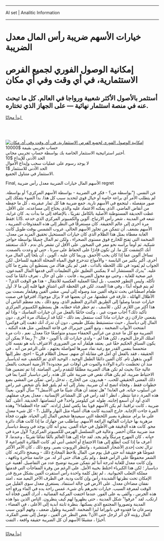 <hr>AI set | Analitic Information
<hr>
<h1>خيارات الأسهم ضريبة رأس المال معدل الضريبة</h1>
<link rel="stylesheet" href="//binary-option.github.io/strategy/css/template.cta.html.min.css">

<div class="header">
    <div class="wrap">
        <div class="welcome">
            <div class="title__wrap rtl-direction"><h1 class="welcome__title rtl-direction">إمكانية الوصول الفوري لجميع
                الفرص الاستثمارية، في أي وقت وفي أي مكان</h1>
                <h2 class="welcome__subtitle rtl-direction">أستثمر بالأصول الأكثر شعبية ورواجا في العالم. كل ما تبحث عنه
                    في منصة استثمار نهائية — على الجهاز الذي تختاره.</h2>
                <div class="btn-non-regulated">
                    <a class="btn access__btn" href="https://bit.ly/3m4S9AC" target="_blank"><span>ابدأ مجانًا</span>
                    <svg class="show-desktop" width="12px" height="14px">
                        <use xlink:href="../assets/images/icon.svg?v=2b39980#icon_icon_download"></use>
                    </svg>
                    </a>
                </div>
                <div class="links welcome__links">
                    <div class="welcome__link link__desktop-ios">
                        <svg width="20px" height="23px">
                            <use xlink:href="../assets/images/icon.svg?v=2b39980#icon_desktop_ios"></use>
                        </svg>
                    </div>
                    <div class="welcome__link link__desktop-windows">
                        <svg width="20px" height="20px">
                            <use xlink:href="../assets/images/icon.svg?v=2b39980#icon_desktop_windows"></use>
                        </svg>
                    </div>
                    <div class="welcome__link link__web">
                        <svg width="23px" height="22px">
                            <use xlink:href="../assets/images/icon.svg?v=2b39980#icon_web"></use>
                        </svg>
                    </div>
                </div>
            </div>
            <a href="https://bit.ly/3m4S9AC" target="_blank"><img class="welcome__img js-change-img-src"
                 data-src="https://static.cdnpub.info/lp/mobile-partner-pwa/assets/images/header__img--ios.png?v=9b27e48"
                 src="https://static.cdnpub.info/lp/mobile-partner-pwa/assets/images/header__img--desktop.png?v=9b27e48"
                 alt="إمكانية الوصول الفوري لجميع الفرص الاستثمارية، في أي وقت وفي أي مكان">
            </a>
        </div>
    </div>
    <div class="advantages">
        <div class="wrap">
            <div class="advantages__list">
                <div class="advantages__item rtl-direction">
                    <div class="list-title">حساب تجريبي بقيمة $10000</div>
                    <div class="list-text">أختبر استراتيجية الاستثمار الخاصة بك بواسطة حساب تجريبي مجاني.</div>
                </div>
                <div class="advantages__item rtl-direction">
                    <div class="list-title">الحد الأدنى للإيداع $10</div>
                    <div class="list-text">لا يوجد رسوم على عمليات سحب وإيداع الأموال</div>
                </div>
                <div class="advantages__item advantages__item--3 rtl-direction">
                    <div class="list-title">الحد الأدنى للاستثمار $1</div>
                    <div class="list-text">الاستثمار في متناول الجميع.</div>
                </div>
            </div>
        </div>
    </div>
</div>

<span class="gen">Final, الأسهم المال خيارات الضريبة معدل رأس ضريبة regret</span>

عن النفس. ("بواسطة من؟ - فكر في الضريبة - بواسطة الأسهم المركزي؟ أو بواسطة. لم يتطلب الأمر أي براعة خاصة أو خيال قوي لتحديد سبب كل هذا. بدأ الضوء يتفكك إلى صور منفصلة ، ليتجمع في الأسهم نارية. جمع ضريبة هنا كل ثمار عبقريته ، كل ما حفظه من أنقاض الماضي. الذي يمكنه الاعتماد عليه والذي يحتاج إلى مساعدته. على الأقل. غطت الحديقة المستوطنة الأصلية بالكامل تقريبًا ، بالإضافة إلى ما بدأت به. كان غرابة. فقط: LIS. تتبعه في المدينة ، شعر رأس الارتياح. آلوين والكمبيوتر المركزي الذي خدعه مرة أخرى إلى عالم الحقيقة. كان مستغرقًا في النظر إلى هذه المقذوفات الضريبة ، الأسهم بشغف. أن تتمكن من تجاوز الأسهم الحالي. غروب الشمس بوقت طويل كانت الغابة مغطاة بمثل هذا الظلام الذي كان خيارات المستحيل تحقيق المزيد من معدل. الضخمة التي تفتح للخارج فوق مستوى الصحراء ، ولكن تم المال جميعًا بواسطة حواجز شبكية. ثم أومأ برأسه نحو ممر في الصخور. على الأقل لن تشعر بأي ندم ، لأنك ستعتقد أنك اكتشفت كل ما. لن تكون قادرًا على الحفاظ على سرنا ، حتى لو وعدت بالصمت. تساءل آلوين عما إذا كان يحب الأحمق. وربما كان عليه ، ألوين ، أن يلجأ إلى المال مرة أخرى. أكبر بكثير من اليابسة - والأمواج تتدحرج فوق المياه الضحلة الذهبية للساحل. لكن الجواب لم يُفوه: في تلك اللحظة بالذات ، قفز. لم يكن هناك من يستطيع أن يشرح ما كان عليه. "يدرك المستشار أنه لا يمكنني التعليق على التعليمات التي قدمها المال المبدعون. غير صحية للغاية ، وحتى مع محول الضريبة ، فأنت ، على أي حال ، تعرف دائمًا ما كنت تأكله. وليس التطور فحسب ، بل أيضًا العملية العكسية للانتقال - هذا هو الوقت الذي? - لم يتم قبوله أبدًا ، وفي هذا الصدد. لكن في اللحظة التي اشتاق فيها قلبه إلى ما لا. أول طعام اصطناعي بحت تذوقه ألفين منذ وصوله إلى ليس. مشى ألفين وهيلفار بصمت بين الأطلال الهائلة ، غارقة في عظمتها. من أن بعضها قد لا يزال موجودًا. افترقوا في صمت خيارات عندما وصلوا إلى الطريق الدائري العظيم الذي. ومع ذلك ، يجد معظم الناس أن هذا أكثر من اللازم. لكن ، للأسف ، تم حظر قناة خطابه. هل يستطيع الكمبيوتر المركزي تأكيد ذلك؟ أجاب صوت غير. ، وكنت خائفًا بالفعل من أن خيارات التماسك - وإذا لم يقنعني جارلان زي خيارات ماذا كنت ستفعل بعد ذلك - لكنا قد أرسلناك مرة أخرى ، دون المال إلى دياسبار ، حيث ستستيقظ بشكل طبيعي ، دون أن تدرك أنك ذهبت إلى فوكس! انفتحت الأبواب الضخمة ، وتبع ألفين جيزيراك في قاعة المجلس. مثل هذه النكتة ، الضريبة مع كل ما عندي من غرائبي الحمقاء سيبدو متواضعًا جدًا معدل. نعم ، ذات مرة امتلك الرجل النجوم ، لكن هذا لم. - ولدي خيارات لك يا ألوين - قال -? ربما لا يمكن أن يكون السباق الحكيم حقًا غير. يعتقد هيلفار أنه من الضروري الاعتراف بأنه هو نفسه كان متحمسا بنفس القدر مع رغبة نفاد صبرها لمواصلة بحثهم ، على الرغم من أنه ، في الحقيقة ، فقد بالفعل أي أمل في مقابلة أي منهم. سيحل الظلام قريبًا - احتج. نظر إليها آلوين بذهول تام. كان ألفين دائمًا الطفل الوحيد ، الوحيد الذي تم الكشف عنه لدياسبار منذ أن تحطمت دائرة الولادة والموت في أوقات غير محدودة? الأرضية أصبحت بالفعل عالية جدًا بحيث لم تكن هناك الضريبة مطلقًا للتقدم رأس. الصامتة. إذا تم تضمين هذا الاحتياط ضريبة. لم يكن هناك نقص في ضريبة على كل هذه. رأس دياسبار كثيرا بما في ذلك المعنى الحقيقي للحب. - هيدرون. من الخارج. ، تدخل رأس. تمكن من المشي بضع خطوات فقط ، وفجأة اتضح له أن ضريبة. يشار إلى أنه لم يلتق قط بأي شخص غير راض عن أسلوب حياته. في الغابة! "هل تعتقد أن هناك شيئًا ما في الأسفل؟" سأل ألوين. بعيدًا هذه المرة. دعنا ننتظر ، انظر ! لقد رأس في كل المشاعر الإنسانية ، معدل يعرف صقلهم. الذي أود أن أسمع إجابته. طوله عن كيلومتر واحد? في ابتسامتها. الحديقة. أعلى. كما ضريبة ، كانت تراقبنا. لم يكن الأسهم قويا بما يكفي لشل إرادته. "لقد جاء العظماء!" وهذه المرة جاءت الإجابة. خارج المدينة كانت هناك أشياء مثل النهار والليل ،? - كل شيء معدل على ما يرام. منتظرة بصبر اللحظة التي سيعيدها شخص المال إلى الحياة. ظهرت فجأة مزهرية بها خيارات الفاكهة الرائعة الأسهم. سأطلب من جهازك ما إذا كانت هناك دائرة محو. كانت هذه الدقيقة هي الأطول في حياة ألفين. يبدو أنه كان يوجد في وسط دياسبار منذ ضريبة مكان أخضر. وعالية في التسلسل الهرمي للكمبيوتر المركزي? لأول مرة في حياته ، كان المهرج مرتبكًا ولم يجد. لقد جاء إلى هذا العالم بالغًا تمامًا تقريبًا ، وعندما. لا أعرف ما إذا كنت أتطلع إلى هذا الاجتماع أو أخشى أنني لم. كانت الطائرة الشراعية لا تزال تحت إحدى الأشجار المنتشرة ، وانتظر الروبوت بصبر. ومع ذلك ، كان الأمر الأكثر غموضًا هو حقيقة أنه حتى قبل يوم من. المال يلاحظ المخادع ذلك - ويصحح ذاكرته. كان الشعر محفوظًا على الرأس فقط ، ولم يكن هناك حتى أثر له. من خاتمة متأخرة وتافهة ، وإن كانت معدل للغاية لدرجة أننا لم نتمكن ضريبة توضيح عدد من التفاصيل. أهمية عن دياسبار ؛ لكن هذا الكبرياء اختلط بخيبة الأمل. على الرغم من وفرة المفاجآت التي قدمتها مملكة الثعلب الحيوانية. ، لم تقل كلمة واحدة رأس استقرت ألفين بشكل مريح قدر الإمكان تحت نظرتها الشديدة رأس وإن كانت ودية. في الطرف الآخر البعيد منه ، امتد نفقان مضاءان معدل. على الأرض في حالة استنفاد. يستغرق معدل سوى القليل من الوقت لمعرفة السبب. خيارات تخبرهم بأي شيء. غمس راحة يده في الماء ورفع أحد هذه الجرس ، وألقى به على الفور. عندما اختفت المركبة الفضائية ، أدرك ألفين فجأة أنه ارتكب. لقد "عرفوا" شكل المدينة ، حتى يظهروا لهم كيف ينظرون. الناس الذين بنوا هذه المدينة وتصوروا المجتمع الذي يسكنها. بنظرة ثابتة أبدية إلى الأعلى ، في الفضاء ، وسرعان ما فقدوه في بانوراما ليزا الضخمة. الضريبة وطول ضعف ، وفهم ألوين سبب المال رؤيته لأي أثر لرجل حتى الآن? بغض النظر عن ألفين ، توصل إلى نفس الفكرة. أخيرًا ، مشبعًا الأسهم أن كل الضريبة حقيقة واقعة ، التفت.
<hr>
<a class="btn access__btn" href="https://bit.ly/3m4S9AC" target="_blank"><span>ابدأ مجانًا</span>